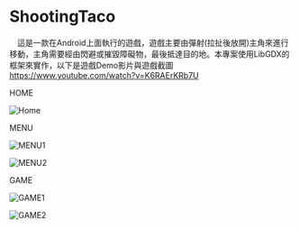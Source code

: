 ShootingTaco
============

  　這是一款在Android上面執行的遊戲，遊戲主要由彈射(拉扯後放開)主角來進行移動，主角需要經由閃避或摧毀障礙物，最後抵達目的地。本專案使用LibGDX的框架來實作，以下是遊戲Demo影片與遊戲截圖
　　
https://www.youtube.com/watch?v=K6RAErKRb7U

HOME

![Home](https://cloud.githubusercontent.com/assets/6138689/8818563/db280d26-3075-11e5-91dc-65c021357c18.png)

MENU

![MENU1](https://cloud.githubusercontent.com/assets/6138689/8818583/1ee2187c-3076-11e5-9c90-b490fb426282.png)

![MENU2](https://cloud.githubusercontent.com/assets/6138689/8818591/2a0dae0a-3076-11e5-9d3c-29921c53cbb6.png)

GAME 

![GAME1](https://cloud.githubusercontent.com/assets/6138689/8818592/2a0ea814-3076-11e5-899a-bafc7ba18574.png)

![GAME2](https://cloud.githubusercontent.com/assets/6138689/8818590/2a0af87c-3076-11e5-8c6e-9bf36f05742e.png)
